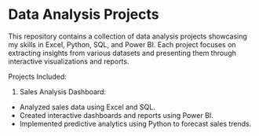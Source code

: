 # Data Analysis Projects
This repository contains a collection of data analysis projects showcasing my skills in Excel, Python, SQL, and Power BI. Each project focuses on extracting insights from various datasets and presenting them through interactive visualizations and reports.

Projects Included:

1. Sales Analysis Dashboard:
 - Analyzed sales data using Excel and SQL.
 - Created interactive dashboards and reports using Power BI.
 - Implemented predictive analytics using Python to forecast sales trends.
